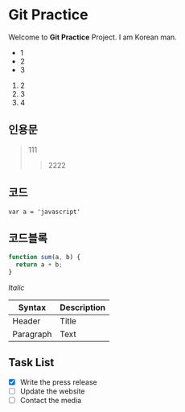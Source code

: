 # Git Practice

Welcome to **Git Practice** Project.
I am Korean man.

- 1
- 2
- 3

1. 2
2. 3
3. 4

## 인용문
> 111
>> 2222

## 코드
`var a = 'javascript'`

## 코드블록
```javascript
function sum(a, b) {
  return a + b;
}
```

*Italic*

| Syntax | Description |
| ----------- | ----------- |
| Header | Title |
| Paragraph | Text |

## Task List
- [x] Write the press release
- [ ] Update the website
- [ ] Contact the media

